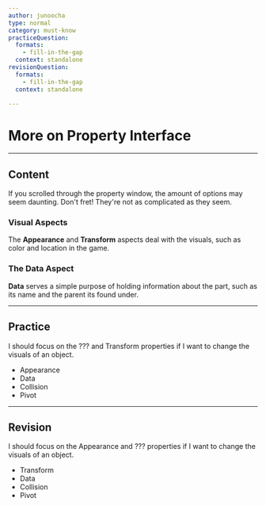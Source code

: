 ```yaml
---
author: junoocha
type: normal
category: must-know
practiceQuestion:
  formats:
    - fill-in-the-gap
  context: standalone
revisionQuestion:
  formats:
    - fill-in-the-gap
  context: standalone

---
```


# More on Property Interface

---

## Content

If you scrolled through the property window, the amount of options may seem daunting. Don't fret! They're not as complicated as they seem.

### Visual Aspects
The **Appearance** and **Transform** aspects deal with the visuals, such as color and location in the game.

### The Data Aspect
**Data** serves a simple purpose of holding information about the part, such as its name and the parent its found under.


---

## Practice

I should focus on the ??? and Transform properties if I want to change the visuals of an object.

- Appearance
- Data
- Collision
- Pivot

---

## Revision

I should focus on the Appearance and ??? properties if I want to change the visuals of an object.

- Transform
- Data
- Collision
- Pivot
